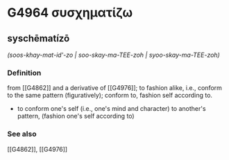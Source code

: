 # G4964 συσχηματίζω

## syschēmatízō

_(soos-khay-mat-id'-zo | soo-skay-ma-TEE-zoh | syoo-skay-ma-TEE-zoh)_

### Definition

from [[G4862]] and a derivative of [[G4976]]; to fashion alike, i.e., conform to the same pattern (figuratively); conform to, fashion self according to.

- to conform one's self (i.e., one's mind and character) to another's pattern, (fashion one's self according to)

### See also

[[G4862]], [[G4976]]

